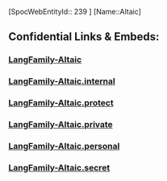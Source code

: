 ﻿---
type: LangFamily
tags: 
- Lang_Family
---
[SpocWebEntityId:: 239 ]
[Name::Altaic]



## Confidential Links & Embeds: 

### [LangFamily-Altaic](/_public/Language/Lang~Family/LangFamily-Altaic.md) 

### [LangFamily-Altaic.internal](/_internal/Language/Lang~Family/LangFamily-Altaic.internal.md) 

### [LangFamily-Altaic.protect](/_protect/Language/Lang~Family/LangFamily-Altaic.protect.md) 

### [LangFamily-Altaic.private](/_private/Language/Lang~Family/LangFamily-Altaic.private.md) 

### [LangFamily-Altaic.personal](/_personal/Language/Lang~Family/LangFamily-Altaic.personal.md) 

### [LangFamily-Altaic.secret](/_secret/Language/Lang~Family/LangFamily-Altaic.secret.md) 
